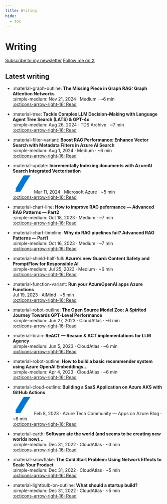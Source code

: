 ```yaml
---
title: Writing
hide:
  - toc
---
```


# Writing

<p class="cta" style="margin: .25rem 0 1rem 0;">
  <a class="md-button md-button--primary" href="https://generativefrontier.substack.com" target="_blank" rel="noopener">Subscribe to my newsletter</a>
  <a class="md-button" href="https://x.com/ozgurgulerx" target="_blank" rel="noopener">Follow me on X</a>
  
</p>

## Latest writing

<div class="grid cards" markdown>

- :material-graph-outline: **The Missing Piece in Graph RAG: Graph Attention Networks**  
  <span class="post-meta"><span class="publisher">:simple-medium:</span> Nov 21, 2024 · Medium · ~6 min</span>  
  [:octicons-arrow-right-16: Read](https://medium.com/@343544/the-missing-piece-in-graph-rag-graph-attention-networks-f50cb9857895)

- :material-tree: **Tackle Complex LLM Decision-Making with Language Agent Tree Search (LATS) & GPT-4o**  
  :simple-medium: <span class="post-meta">Aug 26, 2024 · TDS Archive · ~7 min</span>  
  [:octicons-arrow-right-16: Read](https://medium.com/data-science/tackle-complex-llm-decision-making-with-language-agent-tree-search-lats-gpt4-o-0bc648c46ea4)

- :material-filter-variant: **Boost RAG Performance: Enhance Vector Search with Metadata Filters in Azure AI Search**  
  <span class="post-meta"><span class="publisher">:simple-medium:</span> Aug 1, 2024 · Medium · ~6 min</span>  
  [:octicons-arrow-right-16: Read](https://medium.com/@343544/improve-rag-performance-with-document-metadata-filters-for-vector-search-on-azureai-3af3bce6708c)

- :material-update: **Incrementally Indexing documents with AzureAI Search Integrated Vectorisation**  
  <img class="publisher-icon" src="/images/publishers/azure.svg" alt="Microsoft Azure" /> <span class="post-meta">Mar 11, 2024 · Microsoft Azure · ~5 min</span>  
  [:octicons-arrow-right-16: Read](https://medium.com/microsoftazure/incrementally-indexing-documents-with-azureai-search-integrated-vectorization-6f7150556f62)

- :material-chart-line: **How to improve RAG peformance — Advanced RAG Patterns — Part2**  
  <span class="post-meta"><span class="publisher">:simple-medium:</span> Oct 18, 2023 · Medium · ~7 min</span>  
  [:octicons-arrow-right-16: Read](https://medium.com/@343544/how-to-improve-rag-peformance-advanced-rag-patterns-part2-0c84e2df66e6)

- :material-chart-timeline: **Why do RAG pipelines fail? Advanced RAG Patterns — Part1**  
  <span class="post-meta"><span class="publisher">:simple-medium:</span> Oct 16, 2023 · Medium · ~7 min</span>  
  [:octicons-arrow-right-16: Read](https://medium.com/@343544/why-do-rag-pipelines-fail-advanced-rag-patterns-part1-841faad8b3c2)

- :material-shield-half-full: **Azure’s new Guard: Content Safety and PromptFlow for Responsible AI**  
  <span class="post-meta"><span class="publisher">:simple-medium:</span> Jul 25, 2023 · Medium · ~6 min</span>  
  [:octicons-arrow-right-16: Read](https://medium.com/@343544/azures-new-guard-content-safety-and-promptflow-for-responsible-ai-6ed5cfd43402)

- :material-function-variant: **Run your AzureOpenAI apps Azure Functions**  
  <span class="post-meta">Jul 19, 2023 · AiMind · ~5 min</span>  
  [:octicons-arrow-right-16: Read](https://pub.aimind.so/azureopenai-app-runnin-on-azure-functions-784c44b528db)

- :material-robot-outline: **The Open Source Model Zoo: A Spirited Journey Towards GPT-Level Performance**  
  :simple-medium: <span class="post-meta">Jun 27, 2023 · CloudAtlas · ~6 min</span>  
  [:octicons-arrow-right-16: Read](https://cloudatlas.me/the-open-source-model-zoo-a-spirited-journey-towards-gpt-level-performance-acb08ce6b4d0)

- :material-brain: **ReACT — Reason & ACT implementations for LLM Agency**  
  :simple-medium: <span class="post-meta">Jun 5, 2023 · CloudAtlas · ~6 min</span>  
  [:octicons-arrow-right-16: Read](https://cloudatlas.me/react-reason-act-implementations-for-llm-agency-7dbe0ad584c8)

- :material-robot-outline: **How to build a basic recommender system using Azure OpenAI Embeddings…**  
  :simple-medium: <span class="post-meta">Apr 4, 2023 · CloudAtlas · ~6 min</span>  
  [:octicons-arrow-right-16: Read](https://cloudatlas.me/how-to-build-a-basic-recommender-system-using-azure-openai-embeddings-2188e172338)

- :material-cloud-outline: **Building a SaaS Application on Azure AKS with GitHub Actions**  
  <img class="publisher-icon" src="/images/publishers/azure.svg" alt="Microsoft Azure" /> <span class="post-meta">Feb 8, 2023 · Azure Tech Community — Apps on Azure Blog · ~6 min</span>  
  [:octicons-arrow-right-16: Read](https://techcommunity.microsoft.com/blog/appsonazureblog/building-a-saas-application-on-azure-aks-with-github-actions/3736641)

- :material-earth: **Software ate the world (and seems to be creating new worlds now)…**  
  :simple-medium: <span class="post-meta">Dec 31, 2022 · CloudAtlas · ~3 min</span>  
  [:octicons-arrow-right-16: Read](https://cloudatlas.me/software-ate-the-world-and-seems-to-be-creating-new-worlds-now-e71a3e599e4b)

- :material-snowflake: **The Cold Start Problem: Using Network Effects to Scale Your Product**  
  :simple-medium: <span class="post-meta">Dec 31, 2022 · CloudAtlas · ~5 min</span>  
  [:octicons-arrow-right-16: Read](https://cloudatlas.me/the-cold-start-problem-using-network-effects-to-scale-your-product-67914353cc70)

- :material-lightbulb-on-outline: **What should a startup build?**  
  :simple-medium: <span class="post-meta">Dec 31, 2022 · CloudAtlas · ~5 min</span>  
  [:octicons-arrow-right-16: Read](https://cloudatlas.me/what-should-a-startup-build-519181d50b49)

</div>
